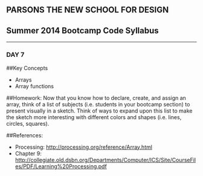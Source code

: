 ## PARSONS THE NEW SCHOOL FOR DESIGN
## Summer 2014 Bootcamp Code Syllabus
-------------------------------------------------------------------

### DAY 7

##Key Concepts
* Arrays
* Array functions
  
##Homework:
Now that you know how to declare, create, and assign an array, think of a list of subjects (i.e. students in your bootcamp section)  to present visually in a sketch.  Think of ways to expand upon this list to make the sketch more interesting with different colors and shapes (i.e. lines, circles, squares). 

##References:
* Processing: http://processing.org/reference/Array.html
* Chapter 9: http://collegiate.old.dsbn.org/Departments/Computer/ICS/Site/CourseFiles/PDF/Learning%20Processing.pdf

